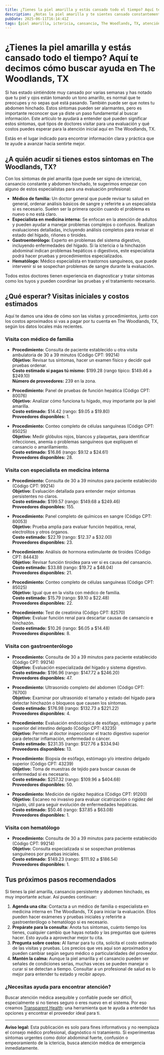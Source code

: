 ```yaml
---
title: ¿Tienes la piel amarilla y estás cansado todo el tiempo? Aquí te decimos cómo buscar ayuda en The Woodlands, TX  
description: ¿Notas la piel amarilla y te sientes cansado constantemente? Conoce los siguientes pasos, a qué especialistas acudir y los costos aproximados en The Woodlands, TX.  
pubDate: 2025-06-11T16:14:41Z  
tags: [piel amarilla, ictericia, cansancio, The Woodlands, TX, atención médica, gastroenterología, medicina interna, práctica familiar]  
---
```


# ¿Tienes la piel amarilla y estás cansado todo el tiempo? Aquí te decimos cómo buscar ayuda en The Woodlands, TX

Si has estado sintiéndote muy cansado por varias semanas y has notado que tu piel y ojos están tomando un tono amarillo, es normal que te preocupes y no sepas qué está pasando. También puede ser que notes tu abdomen hinchado. Estos síntomas pueden ser alarmantes, pero es importante reconocer que ya diste un paso fundamental al buscar información. Este artículo te ayudará a entender qué pueden significar estos síntomas, qué tipos de doctores visitar para una evaluación y qué costos puedes esperar para la atención inicial aquí en The Woodlands, TX.

Estás en el lugar indicado para encontrar información clara y práctica que te ayude a avanzar hacia sentirte mejor.

## ¿A quién acudir si tienes estos síntomas en The Woodlands, TX?

Con los síntomas de piel amarilla (que puede ser signo de ictericia), cansancio constante y abdomen hinchado, te sugerimos empezar con alguno de estos especialistas para una evaluación profesional:

- **Médico de familia:** Un doctor general que puede revisar tu salud en general, ordenar análisis básicos de sangre y referirte a un especialista si es necesario. Suelen ser la primera opción cuando el problema es nuevo o no está claro.
- **Especialista en medicina interna:** Se enfocan en la atención de adultos y pueden ayudar a manejar problemas complejos o confusos. Realizan evaluaciones detalladas, incluyendo análisis completos para revisar el estado del hígado, riñones o tiroides.
- **Gastroenterólogo:** Experto en problemas del sistema digestivo, incluyendo enfermedades del hígado. Si la ictericia o la hinchazón abdominal indican problemas hepáticos o digestivos, este especialista podrá hacer pruebas y procedimientos especializados.
- **Hematólogo:** Médico especialista en trastornos sanguíneos, que puede intervenir si se sospechan problemas de sangre durante la evaluación.

Todos estos doctores tienen experiencia en diagnosticar y tratar síntomas como los tuyos y pueden coordinar las pruebas y el tratamiento necesario.

## ¿Qué esperar? Visitas iniciales y costos estimados

Aquí te damos una idea de cómo son las visitas y procedimientos, junto con los costos aproximados si vas a pagar por tu cuenta en The Woodlands, TX, según los datos locales más recientes.

### Visita con médico de familia

- **Procedimiento:** Consulta de paciente establecido u otra visita ambulatoria de 30 a 39 minutos (Código CPT: 99214)  
  **Objetivo:** Revisar tus síntomas, hacer un examen físico y decidir qué pruebas ordenar.  
  **Costo estimado si pagas tú mismo:** $199.28 (rango típico: $149.46 a $249.10)  
  **Número de proveedores:** 239 en la zona.

- **Procedimiento:** Panel de pruebas de función hepática (Código CPT: 80076)  
  **Objetivo:** Analizar cómo funciona tu hígado, muy importante por la piel amarilla.  
  **Costo estimado:** $14.42 (rango: $9.05 a $19.80)  
  **Proveedores disponibles:** 1.

- **Procedimiento:** Conteo completo de células sanguíneas (Código CPT: 85025)  
  **Objetivo:** Medir glóbulos rojos, blancos y plaquetas, para identificar infecciones, anemia o problemas sanguíneos que expliquen el cansancio o amarillamiento.  
  **Costo estimado:** $16.86 (rango: $9.12 a $24.61)  
  **Proveedores disponibles:** 28.

### Visita con especialista en medicina interna

- **Procedimiento:** Consulta de 30 a 39 minutos para paciente establecido (Código CPT: 99214)  
  **Objetivo:** Evaluación detallada para entender mejor síntomas persistentes no claros.  
  **Costo estimado:** $199.57 (rango: $149.68 a $249.46)  
  **Proveedores disponibles:** 155.

- **Procedimiento:** Panel completo de químicos en sangre (Código CPT: 80053)  
  **Objetivo:** Prueba amplia para evaluar función hepática, renal, electrolitos y otros órganos.  
  **Costo estimado:** $22.19 (rango: $12.37 a $32.00)  
  **Proveedores disponibles:** 23.

- **Procedimiento:** Análisis de hormona estimulante de tiroides (Código CPT: 84443)  
  **Objetivo:** Revisar función tiroidea para ver si es causa del cansancio.  
  **Costo estimado:** $33.88 (rango: $19.72 a $48.04)  
  **Proveedores disponibles:** 21.

- **Procedimiento:** Conteo completo de células sanguíneas (Código CPT: 85025)  
  **Objetivo:** Igual que en la visita con médico de familia.  
  **Costo estimado:** $15.79 (rango: $9.10 a $22.48)  
  **Proveedores disponibles:** 22.

- **Procedimiento:** Test de creatinina (Código CPT: 82570)  
  **Objetivo:** Evaluar función renal para descartar causas de cansancio e hinchazón.  
  **Costo estimado:** $10.26 (rango: $6.05 a $14.48)  
  **Proveedores disponibles:** 8.

### Visita con gastroenterólogo

- **Procedimiento:** Consulta de 30 a 39 minutos para paciente establecido (Código CPT: 99214)  
  **Objetivo:** Evaluación especializada del hígado y sistema digestivo.  
  **Costo estimado:** $196.96 (rango: $147.72 a $246.20)  
  **Proveedores disponibles:** 47.

- **Procedimiento:** Ultrasonido completo del abdomen (Código CPT: 76700)  
  **Objetivo:** Examinar por ultrasonido el tamaño y estado del hígado para detectar hinchazón o bloqueos que causen los síntomas.  
  **Costo estimado:** $176.98 (rango: $132.73 a $221.22)  
  **Proveedores disponibles:** 4.

- **Procedimiento:** Evaluación endoscópica de esófago, estómago y parte superior del intestino delgado (Código CPT: 43235)  
  **Objetivo:** Permite al doctor inspeccionar el tracto digestivo superior para detectar inflamación, enfermedad o cáncer.  
  **Costo estimado:** $231.35 (rango: $127.76 a $334.94)  
  **Proveedores disponibles:** 13.

- **Procedimiento:** Biopsia de esófago, estómago y/o intestino delgado superior (Código CPT: 43239)  
  **Objetivo:** Toma de muestras de tejido para buscar causas de enfermedad si es necesario.  
  **Costo estimado:** $257.32 (rango: $109.96 a $404.68)  
  **Proveedores disponibles:** 50.

- **Procedimiento:** Medición de rigidez hepática (Código CPT: 91200)  
  **Objetivo:** Escaneo no invasivo para evaluar cicatrización o rigidez del hígado, útil para seguir evolución de enfermedades hepáticas.  
  **Costo estimado:** $50.46 (rango: $37.85 a $63.08)  
  **Proveedores disponibles:** 1.

### Visita con hematólogo

- **Procedimiento:** Consulta de 30 a 39 minutos para paciente establecido (Código CPT: 99214)  
  **Objetivo:** Consulta especializada si se sospechan problemas sanguíneos por pruebas iniciales.  
  **Costo estimado:** $149.23 (rango: $111.92 a $186.54)  
  **Proveedores disponibles:** 1.

## Tus próximos pasos recomendados

Si tienes la piel amarilla, cansancio persistente y abdomen hinchado, es muy importante actuar. Así puedes continuar:

1. **Agenda una cita:** Contacta a un médico de familia o especialista en medicina interna en The Woodlands, TX para iniciar la evaluación. Ellos pueden hacer exámenes y pruebas iniciales y referirte a gastroenterólogo o hematólogo si es necesario.
2. **Prepárate para la consulta:** Anota tus síntomas, cuánto tiempo los tienes, cualquier cambio que hayas notado y las preguntas que quieres hacer. Esto ayuda a aprovechar mejor tu cita.
3. **Pregunta sobre costos:** Al llamar para tu cita, solicita el costo estimado de las visitas y pruebas. Los precios que ves aquí son aproximados y pueden cambiar según seguro médico o particularidades del proveedor.
4. **Mantén la calma:** Aunque la piel amarilla y el cansancio pueden ser señales de condiciones serias, muchas veces se pueden manejar o curar si se detectan a tiempo. Consultar a un profesional de salud es lo mejor para entender tu estado y recibir apoyo.

### ¿Necesitas ayuda para encontrar atención?

Buscar atención médica asequible y confiable puede ser difícil, especialmente si no tienes seguro o eres nuevo en el sistema. Por eso creamos [Transparent Health](https://transparenthealth.ai): una herramienta que te ayuda a entender tus opciones y encontrar el proveedor ideal para ti.

---

**Aviso legal:** Esta publicación es solo para fines informativos y no reemplaza el consejo médico profesional, diagnóstico ni tratamiento. Si experimentas síntomas urgentes como dolor abdominal fuerte, confusión o empeoramiento de la ictericia, busca atención médica de emergencia inmediatamente.